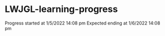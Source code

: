 # LWJGL-learning-progress
Progress started at 1/5/2022 14:08 pm
Expected ending at 1/6/2022 14:08 pm
